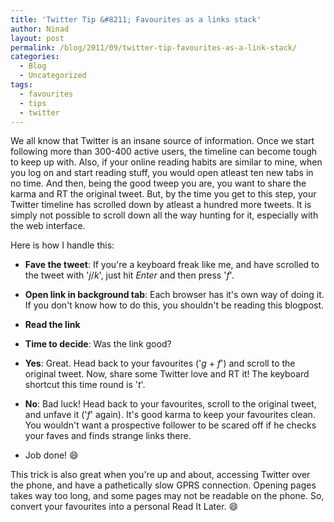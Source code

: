 ```yaml
---
title: 'Twitter Tip &#8211; Favourites as a links stack'
author: Ninad
layout: post
permalink: /blog/2011/09/twitter-tip-favourites-as-a-link-stack/
categories:
  - Blog
  - Uncategorized
tags:
  - favourites
  - tips
  - twitter
---
```

We all know that Twitter is an insane source of information. Once we start following more than 300-400 active users, the timeline can become tough to keep up with. Also, if your online reading habits are similar to mine, when you log on and start reading stuff, you would open atleast ten new tabs in no time. And then, being the good tweep you are, you want to share the karma and RT the original tweet. But, by the time you get to this step, your Twitter timeline has scrolled down by atleast a hundred more tweets. It is simply not possible to scroll down all the way hunting for it, especially with the web interface.

Here is how I handle this:

  * **Fave the tweet**: If you're a keyboard freak like me, and have scrolled to the tweet with '*j*/*k*', just hit *Enter* and then press '*f*'.
  * **Open link in background tab**: Each browser has it's own way of doing it. If you don't know how to do this, you shouldn't be reading this blogpost.
  * **Read the link**
  * **Time to decide**: Was the link good?
  * **Yes**: Great. Head back to your favourites ('*g* + *f*') and scroll to the original tweet. Now, share some Twitter love and RT it! The keyboard shortcut this time round is '*t*'.
  * **No**: Bad luck! Head back to your favourites, scroll to the original tweet, and unfave it ('*f*' again). It's good karma to keep your favourites clean. You wouldn't want a prospective follower to be scared off if he checks your faves and finds strange links there.

  * Job done! :smile:

This trick is also great when you're up and about, accessing Twitter over the phone, and have a pathetically slow GPRS connection. Opening pages takes way too long, and some pages may not be readable on the phone. So, convert your favourites into a personal Read It Later. :smile:
